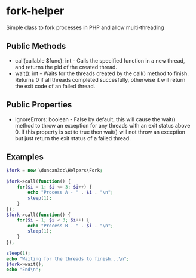 fork-helper
===========

Simple class to fork processes in PHP and allow multi-threading


Public Methods
--------------
* call(callable $func): int - Calls the specified function in a new thread, and returns the pid of the created thread.
* wait(): int - Waits for the threads created by the call() method to finish. Returns 0 if all threads completed succesfully, otherwise it will return the exit code of an failed thread.


Public Properties
-----------------
* ignoreErrors: boolean - False by default, this will cause the wait() method to throw an exception for any threads with an exit status above 0. If this property is set to true then wait() will not throw an exception but just return the exit status of a failed thread.


Examples
--------

```php
$fork = new \duncan3dc\Helpers\Fork;

$fork->call(function() {
	for($i = 1; $i <= 3; $i++) {
		echo "Process A - " . $i . "\n";
		sleep(1);
	}
});
$fork->call(function() {
	for($i = 1; $i < 3; $i++) {
		echo "Process B - " . $i . "\n";
		sleep(1);
	}
});

sleep(1);
echo "Waiting for the threads to finish...\n";
$fork->wait();
echo "End\n";
```
